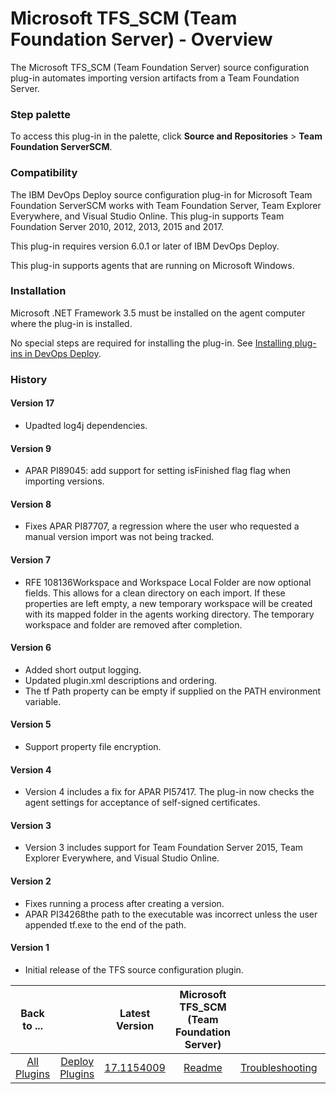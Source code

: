 
# Microsoft TFS_SCM (Team Foundation Server) - Overview

The Microsoft TFS\_SCM (Team Foundation Server) source configuration plug-in automates importing version artifacts from a Team Foundation Server.


### Step palette

To access this plug-in in the palette, click **Source and Repositories** > **Team Foundation ServerSCM**.

### Compatibility

The IBM DevOps Deploy source configuration plug-in for Microsoft Team Foundation ServerSCM works with Team Foundation Server, Team Explorer Everywhere, and Visual Studio Online. This plug-in supports Team Foundation Server 2010, 2012, 2013, 2015 and 2017.

This plug-in requires version 6.0.1 or later of IBM DevOps Deploy.

This plug-in supports agents that are running on Microsoft Windows.

### Installation

Microsoft .NET Framework 3.5 must be installed on the agent computer where the plug-in is installed.

No special steps are required for installing the plug-in. See [Installing plug-ins in DevOps Deploy](https://community.ibm.com/community/user/wasdevops/blogs/laurel-dickson-bull1/2022/06/13/install-plugins "Installing plug-ins in DevOps Deploy").

### History

#### Version 17

* Upadted log4j dependencies.


#### Version 9

* APAR PI89045: add support for setting isFinished flag flag when importing versions.

#### Version 8

* Fixes APAR PI87707, a regression where the user who requested a manual version import was not being tracked.

#### Version 7

* RFE 108136Workspace and Workspace Local Folder are now optional fields. This allows for a clean directory on each import. If these properties are left empty, a new temporary workspace will be created with its mapped folder in the agents working directory. The temporary workspace and folder are removed after completion.

#### Version 6

* Added short output logging.
* Updated plugin.xml descriptions and ordering.
* The tf Path property can be empty if supplied on the PATH environment variable.

#### Version 5

* Support property file encryption.

#### Version 4

* Version 4 includes a fix for APAR PI57417. The plug-in now checks the agent settings for acceptance of self-signed certificates.

#### Version 3

* Version 3 includes support for Team Foundation Server 2015, Team Explorer Everywhere, and Visual Studio Online.

#### Version 2

* Fixes running a process after creating a version.
* APAR PI34268the path to the executable was incorrect unless the user appended tf.exe to the end of the path.

#### Version 1

* Initial release of the TFS source configuration plugin.

|Back to ...||Latest Version|Microsoft TFS_SCM (Team Foundation Server) |||||
| :---: | :---: | :---: | :---: | :---: | :---: | :---: | :---: |
|[All Plugins](../../index.md)|[Deploy Plugins](../README.md)|[17.1154009](https://raw.githubusercontent.com/UrbanCode/IBM-UCD-PLUGINS/main/files/TFS_SCM-SourceConfig/ucd-TFS_SCM-SourceConfig-17.1154009.zip)|[Readme](README.md)|[Troubleshooting](troubleshooting.md)|[Settings](settings.md)|[Usage](usage.md)|[Downloads](downloads.md)|
